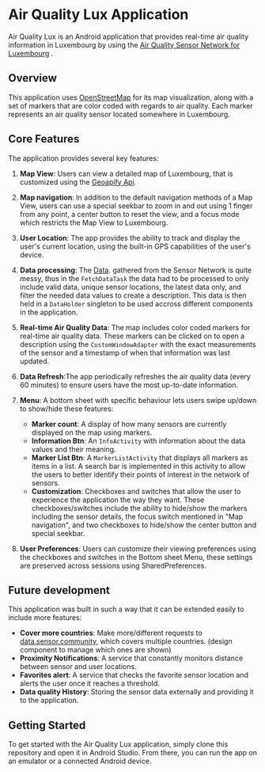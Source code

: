 # Air Quality Lux Application

Air Quality Lux is an Android application that provides real-time air quality information in Luxembourg by using the [Air Quality Sensor Network for Luxembourg](https://data.public.lu/en/datasets/air-quality-sensor-network-for-luxembourg/)
.

## Overview

This application uses [OpenStreetMap](https://www.openstreetmap.org/) for its map visualization, along with a set of markers that are color coded with regards to air quality. Each marker represents an air quality sensor located somewhere in Luxembourg.

## Core Features

The application provides several key features:

1. **Map View**: Users can view a detailed map of Luxembourg, that is customized using the [Geoapify Api](https://www.geoapify.com/map-tiles/).

2. **Map navigation**: In addition to the default navigation methods of a Map View, users can use a special seekbar to zoom in and out using 1 finger from any point, a center button to reset the view, and a focus mode which restricts the Map View to Luxembourg.

3. **User Location**: The app provides the ability to track and display the user's current location, using the built-in GPS capabilities of the user's device.

4. **Data processing**: The [Data](https://data.sensor.community/airrohr/v1/filter/country=LU).  gathered from the Sensor Network is quite messy, thus in the `FetchDataTask` the data had to be processed to only include valid data, unique sensor locations, the latest data only, and filter the needed data values to create a description. This data is then held in a `DataHolder` singleton to be used accross different components in the application.

5. **Real-time Air Quality Data**: The map includes color coded markers for real-time air quality data. These markers can be clicked on to open a description using the `CustomWindowAdapter` with the exact measurements of the sensor and a timestamp of when that information was last updated.

6. **Data Refresh**:The app periodically refreshes the air quality data (every 60 minutes) to ensure users have the most up-to-date information.

7. **Menu**: A bottom sheet with specific behaviour lets users swipe up/down to show/hide these features:
    - **Marker count**: A display of how many sensors are currently displayed on the map using markers.
    - **Information Btn**: An `InfoActivity` with information about the data values and their meaning.
    - **Marker List Btn**: A `MarkerListActivity` that displays all markers as items in a list. A search bar is implemented in this activity to allow the users to better identify their points of interest in the network of sensors.
    - **Customization**: Checkboxes and switches that allow the user to experience the application the way they want. These checkboxes/switches include the ability to hide/show the markers including the sensor details, the focus switch mentioned in "Map navigation", and two checkboxes to hide/show the center button and special seekbar.

 

6. **User Preferences**: Users can customize their viewing preferences using the checkboxes and switches in the Bottom sheet Menu, these settings are preserved across sessions using SharedPreferences.

## Future development

This application was built in such a way that it can be extended easily to include more features:
- **Cover more countries**: Make more/different requests to [data.sensor.community](https://data.sensor.community/airrohr/v1/filter/country=LU), which covers multiple countries. (design component to manage which ones are shown)
- **Proximity Notifications**: A service that constantly monitors distance between sensor and user locations.
- **Favorites alert**: A service that checks the favorite sensor location and alerts the user once it reaches a threshold.
- **Data quality History**: Storing the sensor data externally and providing it to the application.

## Getting Started

To get started with the Air Quality Lux application, simply clone this repository and open it in Android Studio. From there, you can run the app on an emulator or a connected Android device.
